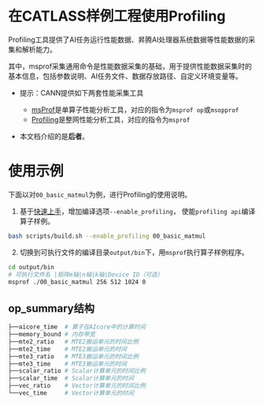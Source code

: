 # 在CATLASS样例工程使用Profiling

Profiling工具提供了AI任务运行性能数据、昇腾AI处理器系统数据等性能数据的采集和解析能力。

其中，msprof采集通用命令是性能数据采集的基础，用于提供性能数据采集时的基本信息，包括参数说明、AI任务文件、数据存放路径、自定义环境变量等。

- 提示：CANN提供如下两套性能采集工具
  - [msProf](https://www.hiascend.com/document/detail/zh/CANNCommunityEdition/82RC1alpha003/devaids/optool/atlasopdev_16_0082.html)是单算子性能分析工具，对应的指令为`msprof op`或`msopprof`
  - [Profiling](https://www.hiascend.com/document/detail/zh/CANNCommunityEdition/82RC1alpha003/devaids/Profiling/atlasprofiling_16_0010.html)是整网性能分析工具，对应的指令为`msprof`

- 本文档介绍的是**后者**。

# 使用示例

下面以对`00_basic_matmul`为例，进行Profiling的使用说明。

1. 基于[快速上手](../README.md#快速上手)，增加编译选项`--enable_profiling`， 使能`profiling api`编译算子样例。

```bash
bash scripts/build.sh --enable_profiling 00_basic_matmul
```

2. 切换到可执行文件的编译目录`output/bin`下，用`msprof`执行算子样例程序。

```bash
cd output/bin
# 可执行文件名 |矩阵m轴|n轴|k轴|Device ID（可选）
msprof ./00_basic_matmul 256 512 1024 0
```

## op_summary结构

```bash
├──aicore_time  # 算子在AIcore中的计算时间
├──memory_bound # 内存带宽
├──mte2_ratio   # MTE2搬运单元的时间比例
├──mte2_time    # MTE2搬运单元的时间
├──mte3_ratio   # MTE3搬运单元的时间比例
├──mte3_time    # MTE3搬运单元的时间
├──scalar_ratio # Scalar计算单元的时间比例
├──scalar_time  # Scalar计算单元的时间
├──vec_ratio    # Vector计算单元的时间比例
└──vec_time     # Vector计算单元的时间
```
